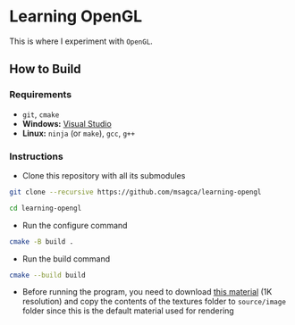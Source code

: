 # Learning OpenGL

This is where I experiment with `OpenGL`.

## How to Build

### Requirements

- `git`, `cmake`
- **Windows:** [Visual Studio](https://visualstudio.microsoft.com/vs/community)
- **Linux:** `ninja` (or `make`), `gcc`, `g++`

### Instructions

- Clone this repository with all its submodules

```bash
git clone --recursive https://github.com/msagca/learning-opengl
```

```bash
cd learning-opengl
```

- Run the configure command

```bash
cmake -B build .
```

- Run the build command

```bash
cmake --build build
```

- Before running the program, you need to download [this material](https://www.fab.com/listings/bb875143-5df0-42be-a8f7-5937b25660e4) (1K resolution) and copy the contents of the textures folder to `source/image` folder since this is the default material used for rendering
